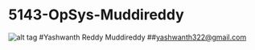 # 5143-OpSys-Muddireddy
![alt tag](https://scontent-dfw1-1.xx.fbcdn.net/hphotos-xaf1/v/t1.0-9/10994221_828237950581902_7624876117786558683_n.jpg?oh=12552572e68114a3939edb864d9087d2&oe=574497C5)
#Yashwanth Reddy Muddireddy
##yashwanth322@gmail.com
